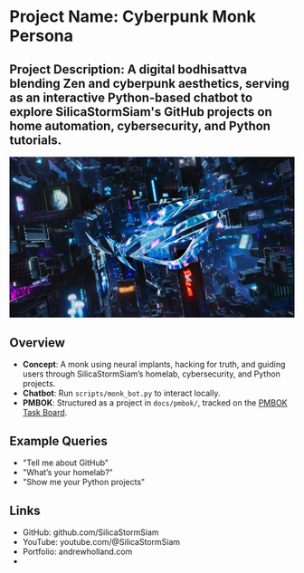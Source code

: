 # Project Name: Cyberpunk Monk Persona
Project Description: A digital bodhisattva blending Zen and cyberpunk aesthetics, serving as an interactive Python-based chatbot to explore SilicaStormSiam's GitHub projects on home automation, cybersecurity, and Python tutorials.
-
![Cybermonk Vibes](assets/cybermonk_background.jpg)
## Overview
- **Concept**: A monk using neural implants, hacking for truth, and guiding users through SilicaStormSiam’s homelab, cybersecurity, and Python projects.
- **Chatbot**: Run `scripts/monk_bot.py` to interact locally.
- **PMBOK**: Structured as a project in `docs/pmbok/`, tracked on the [PMBOK Task Board](https://github.com/users/silicastormsiam/projects/2).
## Example Queries
- "Tell me about GitHub"
- "What’s your homelab?"
- "Show me your Python projects"
## Links
- GitHub: github.com/SilicaStormSiam
- YouTube: youtube.com/@SilicaStormSiam
- Portfolio: andrewholland.com
- 
